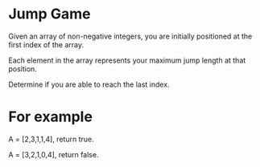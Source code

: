 # Jump Game
Given an array of non-negative integers, you are initially positioned at the
first index of the array.

Each element in the array represents your maximum jump length at that position.

Determine if you are able to reach the last index.

# For example
A = [2,3,1,1,4], return true.

A = [3,2,1,0,4], return false.
